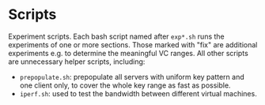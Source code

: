 # Scripts

Experiment scripts. Each bash script named after `exp*.sh` runs the experiments of one or more sections. Those marked with "fix" are additional experiments e.g. to determine the meaningful VC ranges. All other scripts are unnecessary helper scripts, including:

- `prepopulate.sh`: prepopulate all servers with uniform key pattern and one client only, to cover the whole key range as fast as possible.
- `iperf.sh`: used to test the bandwidth between different virtual machines.